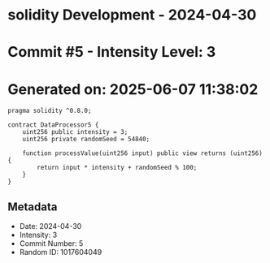 ﻿# solidity Development - 2024-04-30
# Commit #5 - Intensity Level: 3
# Generated on: 2025-06-07 11:38:02
```solidity
pragma solidity ^0.8.0;

contract DataProcessor5 {
    uint256 public intensity = 3;
    uint256 private randomSeed = 54840;

    function processValue(uint256 input) public view returns (uint256) {
        return input * intensity + randomSeed % 100;
    }
}
```
## Metadata
- Date: 2024-04-30
- Intensity: 3
- Commit Number: 5
- Random ID: 1017604049
